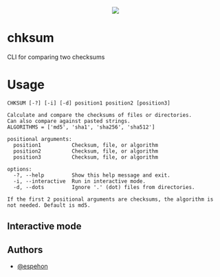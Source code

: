 <p align="center">
<a href="https://pypi.org/project/chksum-cli/">
<img align="center" src="https://raw.githubusercontent.com/espehon/chksum-cli/blob/main/docs/images/Demo.png"/>
</a>
</p>

# chksum
CLI for comparing two checksums

# Usage
```
CHKSUM [-?] [-i] [-d] position1 position2 [position3]

Calculate and compare the checksums of files or directories.
Can also compare against pasted strings.
ALGORITHMS = ['md5', 'sha1', 'sha256', 'sha512']

positional arguments:
  position1          Checksum, file, or algorithm
  position2          Checksum, file, or algorithm
  position3          Checksum, file, or algorithm

options:
  -?, --help         Show this help message and exit.
  -i, --interactive  Run in interactive mode.
  -d, --dots         Ignore '.' (dot) files from directories.

If the first 2 positional arguments are checksums, the algorithm is not needed. Default is md5.
```


## Interactive mode




## Authors

- [@espehon](https://www.github.com/espehon)


